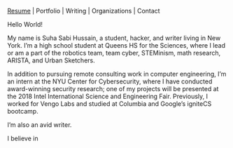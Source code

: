 [Resume](https://bit.ly/2HcTNym) | Portfolio | Writing | Organizations | Contact 

Hello World!

My name is Suha Sabi Hussain, a student, hacker, and writer living in New York. I’m a high school student at Queens HS for the Sciences, where I lead or am a part of the robotics team, team cyber, STEMinism, math research, ARISTA, and Urban Sketchers. 

In addition to pursuing remote consulting work in computer engineering, I’m an intern at the NYU Center for Cybersecurity, where I have conducted award-winning security research; one of my projects will be presented at the 2018 Intel International Science and Engineering Fair. Previously, I worked for Vengo Labs and studied at Columbia and Google’s igniteCS bootcamp.

I’m also an avid writer. 

I believe in  

